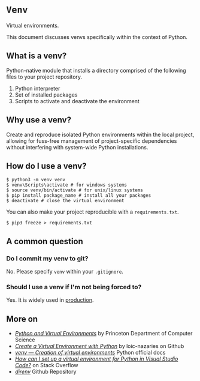 # `Venv`

Virtual environments.

This document discusses venvs specifically within the context of Python.

## What is a venv?

Python-native module that installs a directory comprised of the following files to your project repository.

1. Python interpreter
2. Set of installed packages
3. Scripts to activate and deactivate the environment

## Why use a venv?

Create and reproduce isolated Python environments within the local project, allowing for fuss-free management of project-specific dependencies without interfering with system-wide Python installations.

## How do I use a venv?

```console
$ python3 -m venv venv
$ venv\Scripts\activate # for windows systems
$ source venv/bin/activate # for unix/linux systems
$ pip install package_name # install all your packages 
$ deactivate # close the virtual environment
```

You can also make your project reproducible with a `requirements.txt`.

```console
$ pip3 freeze > requirements.txt
```

## A common question

### Do I commit my venv to git?

No. Please specify `venv` within your `.gitignore`.

### Should I use a venv if I'm not being forced to?

Yes. It is widely used in [production](https://stackoverflow.com/questions/45151146/are-python-virtual-environments-needed-in-production).

## More on

* [*Python and Virtual Environments*](https://csguide.cs.princeton.edu/software/virtualenv) by Princeton Department of Computer Science
* [*Create a Virtual Environment with Python*](https://gist.github.com/loic-nazaries/c25ce9f7b01b107573796b026522a3ad) by loic-nazaries on Github
* [*venv — Creation of virtual environments*](https://docs.python.org/3/library/venv.html) Python official docs
* [*How can I set up a virtual environment for Python in Visual Studio Code?*](https://stackoverflow.com/questions/54106071/how-can-i-set-up-a-virtual-environment-for-python-in-visual-studio-code/54107016) on Stack Overflow
* [*direnv*](https://github.com/direnv/direnv) Github Repository